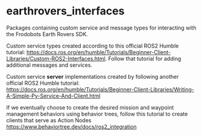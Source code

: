 # earthrovers_interfaces
Packages containing custom service and message types for interacting with the
Frodobots Earth Rovers SDK.

Custom service types created according to this official ROS2 Humble tutorial:
https://docs.ros.org/en/humble/Tutorials/Beginner-Client-Libraries/Custom-ROS2-Interfaces.html.
Follow that tutorial for adding additional messages and services.

Custom service **server** implementations created by following another official ROS2 Humble
tutorial:
https://docs.ros.org/en/humble/Tutorials/Beginner-Client-Libraries/Writing-A-Simple-Py-Service-And-Client.html

If we eventually choose to create the desired mission and waypoint management
behaviors using behavior trees, follow this tutorial to create clients that
serve as Action Nodes https://www.behaviortree.dev/docs/ros2_integration

